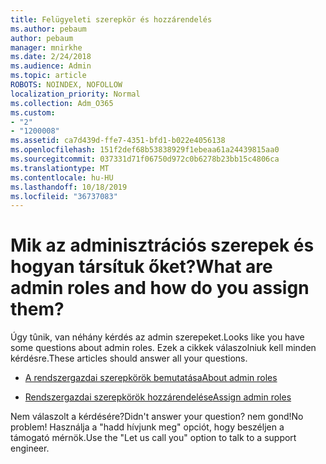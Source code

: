 ```yaml
---
title: Felügyeleti szerepkör és hozzárendelés
ms.author: pebaum
author: pebaum
manager: mnirkhe
ms.date: 2/24/2018
ms.audience: Admin
ms.topic: article
ROBOTS: NOINDEX, NOFOLLOW
localization_priority: Normal
ms.collection: Adm_O365
ms.custom:
- "2"
- "1200008"
ms.assetid: ca7d439d-ffe7-4351-bfd1-b022e4056138
ms.openlocfilehash: 151f2def68b53838929f1ebeaa61a24439815aa0
ms.sourcegitcommit: 037331d71f06750d972c0b6278b23bb15c4806ca
ms.translationtype: MT
ms.contentlocale: hu-HU
ms.lasthandoff: 10/18/2019
ms.locfileid: "36737083"
---
```

# <a name="what-are-admin-roles-and-how-do-you-assign-them"></a><span data-ttu-id="c730a-102">Mik az adminisztrációs szerepek és hogyan társítuk őket?</span><span class="sxs-lookup"><span data-stu-id="c730a-102">What are admin roles and how do you assign them?</span></span>

<span data-ttu-id="c730a-103">Úgy tûnik, van néhány kérdés az admin szerepeket.</span><span class="sxs-lookup"><span data-stu-id="c730a-103">Looks like you have some questions about admin roles.</span></span> <span data-ttu-id="c730a-104">Ezek a cikkek válaszolniuk kell minden kérdésre.</span><span class="sxs-lookup"><span data-stu-id="c730a-104">These articles should answer all your questions.</span></span>
  
- [<span data-ttu-id="c730a-105">A rendszergazdai szerepkörök bemutatása</span><span class="sxs-lookup"><span data-stu-id="c730a-105">About admin roles</span></span>](https://docs.microsoft.com/office365/admin/add-users/about-admin-roles)

- [<span data-ttu-id="c730a-106">Rendszergazdai szerepkörök hozzárendelése</span><span class="sxs-lookup"><span data-stu-id="c730a-106">Assign admin roles</span></span>](https://docs.microsoft.com/office365/admin/add-users/assign-admin-roles)

<span data-ttu-id="c730a-107">Nem válaszolt a kérdésére?</span><span class="sxs-lookup"><span data-stu-id="c730a-107">Didn't answer your question?</span></span> <span data-ttu-id="c730a-108">nem gond!</span><span class="sxs-lookup"><span data-stu-id="c730a-108">No problem!</span></span> <span data-ttu-id="c730a-109">Használja a "hadd hívjunk meg" opciót, hogy beszéljen a támogató mérnök.</span><span class="sxs-lookup"><span data-stu-id="c730a-109">Use the "Let us call you" option to talk to a support engineer.</span></span>
  